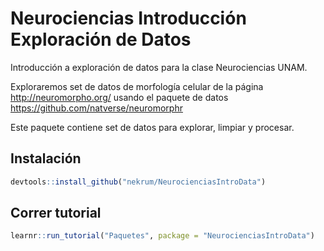 # Neurociencias Introducción Exploración de Datos

Introducción a exploración de datos para la clase Neurociencias UNAM.

Exploraremos set de datos de morfología celular de la página  http://neuromorpho.org/ usando el paquete de
datos https://github.com/natverse/neuromorphr

Este paquete contiene set de datos para explorar, limpiar y procesar.


## Instalación

```r
devtools::install_github("nekrum/NeurocienciasIntroData")
```

## Correr tutorial

```r
learnr::run_tutorial("Paquetes", package = "NeurocienciasIntroData")
```
